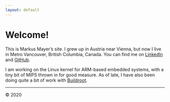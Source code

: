```yaml
---
layout: default
---
```


# Welcome!

This is Markus Mayer&#8217;s site. I grew up in Austria near Vienna,
but now I live in Metro Vancouver, British Columbia, Canada. You can find me
on [LinkedIn](http://ca.linkedin.com/in/mmayer/) and
[GitHub](http://github.com/mmayer/).

I am working on the Linux kernel for ARM-based embedded systems, with a tiny bit
of MIPS thrown in for good measure. As of late, I have also been doing quite a
bit of work with [Buildroot](https://www.buildroot.org).

* * *

&copy; 2020
